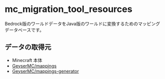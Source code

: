 # mc_migration_tool_resources

Bedrock版のワールドデータをJava版のワールドに変換するためのマッピングデータベースです。

## データの取得元

- Minecraft 本体
- [GeyserMC/mappings](https://github.com/GeyserMC/mappings)
- [GeyserMC/mappings-generator](https://github.com/GeyserMC/mappings-generator)
